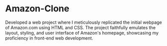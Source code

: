 # Amazon-Clone
 
Developed a web project where I meticulously replicated the initial webpage of Amazon.com using HTML and CSS. The project faithfully emulates the layout, styling, and user interface of Amazon's homepage, showcasing my proficiency in front-end web development.
